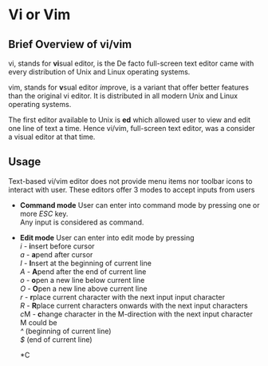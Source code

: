 # Vi or Vim

## Brief Overview of vi/vim

vi, stands for **vi**sual editor, is the De facto full-screen text editor came with every distribution of Unix and Linux operating systems.

vim, stands for **v**sual editor *im*prove, is a variant that offer better features than the original vi editor. It is distributed in all modern Unix and Linux operating systems.

The first editor available to Unix is **ed** which allowed user to view and edit one line of text a time.  Hence vi/vim, full-screen text editor, was a consider a visual editor at that time.

## Usage

Text-based vi/vim editor does not provide menu items nor toolbar icons to interact with user. These editors offer 3 modes to accept inputs from users

- **Command mode**
  User can enter into command mode by pressing one or more *ESC* key.<br />
  Any input is considered as command. 
  
- **Edit mode**
  User can enter into edit mode by pressing <br />
  *i*   - **i**nsert before cursor<br />
  *a*   - **a**pend after cursor<br />
  *I*   - **I**nsert at the beginning of current line<br />
  *A*   - **A**pend after the end of current line<br />
  *o*   - **o**pen a new line below current line<br />
  *O*   - **O**pen a new line above current line<br />
  *r*   - **r**place current character with the next input input character<br />
  *R*   - **R**place current characters onwards with the next input characters<br />
  *c*M  - **c**hange character in the M-direction with the next input character<br />
          M could be<br />
            *^* (beginning of current line)<br />
            *$* (end of current line)<br />
                    
  *C
